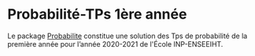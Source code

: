 # Probabilité-TPs 1ère année


Le package [Probabilite](https://github.com/mathn7/Probabilite) constitue une 
solution des Tps de probabilité de la première année pour l’année 2020-2021 de l'École INP-ENSEEIHT.


